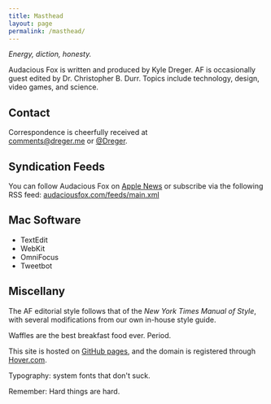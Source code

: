 ```yaml
---
title: Masthead
layout: page
permalink: /masthead/
---
```


_Energy, diction, honesty._

Audacious Fox is written and produced by Kyle Dreger. AF is occasionally guest edited by Dr. Christopher B. Durr. Topics include technology, design, video games, and science. 

## Contact

Correspondence is cheerfully received at <br><comments@dreger.me> or [@Dreger](https://twitter.com/dreger). 

## Syndication Feeds

You can follow Audacious Fox on [Apple News](https://apple.news/T7mJio790S96lno9kfkfXPA) or subscribe via the following RSS feed: [audaciousfox.com/feeds/main.xml](/feeds/main.xml)

## Mac Software

- TextEdit
- WebKit
- OmniFocus
- Tweetbot

## Miscellany  

The AF editorial style follows that of the _New York Times Manual of Style_, with several modifications from our own in-house style guide. 

Waffles are the best breakfast food ever. Period. 

This site is hosted on [GitHub pages](https://pages.github.com/), and the domain is registered through [Hover.com](http://hover.com). 

Typography: system fonts that don't suck. 

Remember: Hard things are hard.